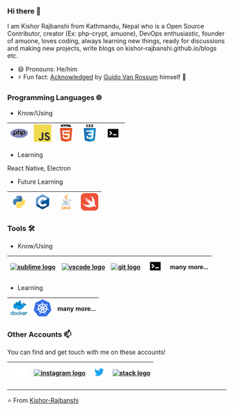 ### Hi there 👋

I am Kishor Rajbanshi from Kathmandu, Nepal who is a Open Source Contributor, creator (Ex: php-crypt, amuone), DevOps enthusiastic, founder of amuone, loves coding, always learning new things, ready for discussions and making new projects, write blogs on kishor-rajbanshi.github.io/blogs etc.

- 😄 Pronouns: He/him
- ⚡ Fun fact: [Acknowledged](https://raw.githubusercontent.com/Delta456/Delta456/master/img/solomon.png) by [Guido Van Rossum](https://github.com/gvanrossum) himself 🤯

### Programming Languages 🌐

- Know/Using

|	[<img src="https://raw.githubusercontent.com/github/explore/ccc16358ac4530c6a69b1b80c7223cd2744dea83/topics/php/php.png" alt="php logo" width="40">](https://www.php.net/)	|  [<img src="https://raw.githubusercontent.com/github/explore/80688e429a7d4ef2fca1e82350fe8e3517d3494d/topics/javascript/javascript.png" alt="js logo" width="40">](https://developer.mozilla.org/en-US/docs/Web/JavaScript)  |  [<img src="https://raw.githubusercontent.com/github/explore/80688e429a7d4ef2fca1e82350fe8e3517d3494d/topics/html/html.png" alt="html5 logo" width="40">](https://www.w3.org/html/)  | [<img src="https://raw.githubusercontent.com/github/explore/80688e429a7d4ef2fca1e82350fe8e3517d3494d/topics/css/css.png" alt="css logo" width="40">](https://www.w3.org/Style/CSS/Overview.en.html)  |  [<img src="https://raw.githubusercontent.com/github/explore/aca0b3b69ca680013b925338b0cc428190aa42dc/topics/cli/cli.png" alt="cli logo" width="40">](https://en.wikipedia.org/wiki/Command-line_interface)  |
|---|---|---|---|---|

- Learning

React Native, Electron

- Future Learning

|  [<img src="https://raw.githubusercontent.com/github/explore/80688e429a7d4ef2fca1e82350fe8e3517d3494d/topics/python/python.png" alt="py logo" width="40">](https://www.python.org/) |  [<img src="https://raw.githubusercontent.com/github/explore/80688e429a7d4ef2fca1e82350fe8e3517d3494d/topics/c/c.png" alt="c logo" width="40">](http://www.open-std.org/jtc1/sc22/wg14/)  |  [<img src="https://raw.githubusercontent.com/github/explore/80688e429a7d4ef2fca1e82350fe8e3517d3494d/topics/java/java.png" width="40">](https://www.oracle.com/technetwork/java/javase/overview/index.html)  |  [<img src="https://raw.githubusercontent.com/github/explore/80688e429a7d4ef2fca1e82350fe8e3517d3494d/topics/swift/swift.png" alt="swift logo" width="40">](https://swift.org/)
|---|---|---|---|

### Tools 🛠️

- Know/Using

| [<img src="https://www.sublimetext.com/images/icon.png" alt="sublime logo" width="40">](https://www.sublimetext.com/) | [<img src="https://raw.githubusercontent.com/Delta456/Delta456/master/img/vscode.png" alt="vscode logo" width="40">](https://code.visualstudio.com/) |[<img src="https://raw.githubusercontent.com/Delta456/Delta456/master/img/git.png" alt="git logo" width="40">](https://git-scm.com/) | [<img src="https://raw.githubusercontent.com/github/explore/aca0b3b69ca680013b925338b0cc428190aa42dc/topics/cli/cli.png" alt="cli logo" width="40">](https://en.wikipedia.org/wiki/Command-line_interface) | many more...
|---|---|---|---|---|

- Learning

| [<img src="https://raw.githubusercontent.com/github/explore/80688e429a7d4ef2fca1e82350fe8e3517d3494d/topics/docker/docker.png" alt="docker logo" width="40">](https://www.docker.com/) |[<img src="https://raw.githubusercontent.com/github/explore/80688e429a7d4ef2fca1e82350fe8e3517d3494d/topics/kubernetes/kubernetes.png" alt="kubernetes logo" width="40">](https://kubernetes.io/) | many more...
|---|---|---|

### Other Accounts 📫

You can find and get touch with me on these accounts!

| [<img src="https://raw.githubusercontent.com/Delta456/Delta456/master/img/github.png" alt="github logo" width="40">](https://github.com/kishor-rajbanshi) | [<img src="https://raw.githubusercontent.com/Delta456/Delta456/master/img/instagram.jpg" alt="instagram logo" width="40">](https://www.instagram.com/simal.rajbanshi/) | [<img src="https://raw.githubusercontent.com/Delta456/Delta456/master/img/twitter.png" alt="twitter logo" width="34">](https://twitter.com/KishorRajbans11) | [<img src="https://raw.githubusercontent.com/Delta456/Delta456/master/img/stack.svg" alt="stack logo" width="40">](https://stackoverflow.com/users/16476048/kishor-rajbanshi)  |
|---|---|---|---|

---
⭐️ From [Kishor-Rajbanshi](https://github.com/Kishor-rajbanshi)
